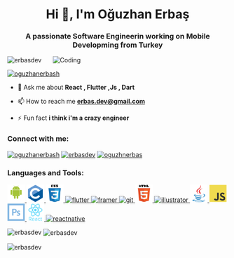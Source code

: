 <h1 align="center">Hi 👋, I'm Oğuzhan Erbaş</h1>
<h3 align="center">A passionate Software Engineerin working on Mobile Developming from Turkey</h3>
<img align="right" alt="Coding" width="400" src="https://cdn.hashnode.com/res/hashnode/image/upload/v1545306074993/SyQkgbtxE.gif?w=1600&h=840&fit=crop&crop=entropy&auto=format,compress&gif-q=60&format=webm"

<p align="left"> <img src="https://komarev.com/ghpvc/?username=erbasdev&label=Profile%20views&color=0e75b6&style=flat" alt="erbasdev" /> </p>

<p align="left"> <a href="https://twitter.com/oguzhanerbash" target="blank"><img src="https://img.shields.io/twitter/follow/oguzhanerbash?logo=twitter&style=for-the-badge" alt="oguzhanerbash" /></a> </p>

- 💬 Ask me about **React , Flutter ,Js , Dart**

- 📫 How to reach me **erbas.dev@gmail.com**

- ⚡ Fun fact **i think i'm a crazy engineer**

<h3 align="left">Connect with me:</h3>
<p align="left">
<a href="https://twitter.com/oguzhanerbash" target="blank"><img align="center" src="https://raw.githubusercontent.com/rahuldkjain/github-profile-readme-generator/master/src/images/icons/Social/twitter.svg" alt="oguzhanerbash" height="30" width="40" /></a>
<a href="https://linkedin.com/in/erbasdev" target="blank"><img align="center" src="https://raw.githubusercontent.com/rahuldkjain/github-profile-readme-generator/master/src/images/icons/Social/linked-in-alt.svg" alt="erbasdev" height="30" width="40" /></a>
<a href="https://instagram.com/oguzhnerbas" target="blank"><img align="center" src="https://raw.githubusercontent.com/rahuldkjain/github-profile-readme-generator/master/src/images/icons/Social/instagram.svg" alt="oguzhnerbas" height="30" width="40" /></a>
</p>

<h3 align="left">Languages and Tools:</h3>
<p align="left"> <a href="https://developer.android.com" target="_blank" rel="noreferrer"> <img src="https://raw.githubusercontent.com/devicons/devicon/master/icons/android/android-original-wordmark.svg" alt="android" width="40" height="40"/> </a> <a href="https://www.cprogramming.com/" target="_blank" rel="noreferrer"> <img src="https://raw.githubusercontent.com/devicons/devicon/master/icons/c/c-original.svg" alt="c" width="40" height="40"/> </a> <a href="https://www.w3schools.com/css/" target="_blank" rel="noreferrer"> <img src="https://raw.githubusercontent.com/devicons/devicon/master/icons/css3/css3-original-wordmark.svg" alt="css3" width="40" height="40"/> </a> <a href="https://flutter.dev" target="_blank" rel="noreferrer"> <img src="https://www.vectorlogo.zone/logos/flutterio/flutterio-icon.svg" alt="flutter" width="40" height="40"/> </a> <a href="https://www.framer.com/" target="_blank" rel="noreferrer"> <img src="https://www.vectorlogo.zone/logos/framer/framer-icon.svg" alt="framer" width="40" height="40"/> </a> <a href="https://git-scm.com/" target="_blank" rel="noreferrer"> <img src="https://www.vectorlogo.zone/logos/git-scm/git-scm-icon.svg" alt="git" width="40" height="40"/> </a> <a href="https://www.w3.org/html/" target="_blank" rel="noreferrer"> <img src="https://raw.githubusercontent.com/devicons/devicon/master/icons/html5/html5-original-wordmark.svg" alt="html5" width="40" height="40"/> </a> <a href="https://www.adobe.com/in/products/illustrator.html" target="_blank" rel="noreferrer"> <img src="https://www.vectorlogo.zone/logos/adobe_illustrator/adobe_illustrator-icon.svg" alt="illustrator" width="40" height="40"/> </a> <a href="https://www.java.com" target="_blank" rel="noreferrer"> <img src="https://raw.githubusercontent.com/devicons/devicon/master/icons/java/java-original.svg" alt="java" width="40" height="40"/> </a> <a href="https://developer.mozilla.org/en-US/docs/Web/JavaScript" target="_blank" rel="noreferrer"> <img src="https://raw.githubusercontent.com/devicons/devicon/master/icons/javascript/javascript-original.svg" alt="javascript" width="40" height="40"/> </a> <a href="https://www.photoshop.com/en" target="_blank" rel="noreferrer"> <img src="https://raw.githubusercontent.com/devicons/devicon/master/icons/photoshop/photoshop-line.svg" alt="photoshop" width="40" height="40"/> </a> <a href="https://reactjs.org/" target="_blank" rel="noreferrer"> <img src="https://raw.githubusercontent.com/devicons/devicon/master/icons/react/react-original-wordmark.svg" alt="react" width="40" height="40"/> </a> <a href="https://reactnative.dev/" target="_blank" rel="noreferrer"> <img src="https://reactnative.dev/img/header_logo.svg" alt="reactnative" width="40" height="40"/> </a> </p>

<p><img align="left" src="https://github-readme-stats.vercel.app/api/top-langs?username=erbasdev&show_icons=true&locale=en&layout=compact" alt="erbasdev" /></p>

<p>&nbsp;<img align="center" src="https://github-readme-stats.vercel.app/api?username=erbasdev&show_icons=true&locale=en" alt="erbasdev" /></p>

<p><img align="center" src="https://github-readme-streak-stats.herokuapp.com/?user=erbasdev&" alt="erbasdev" /></p>

